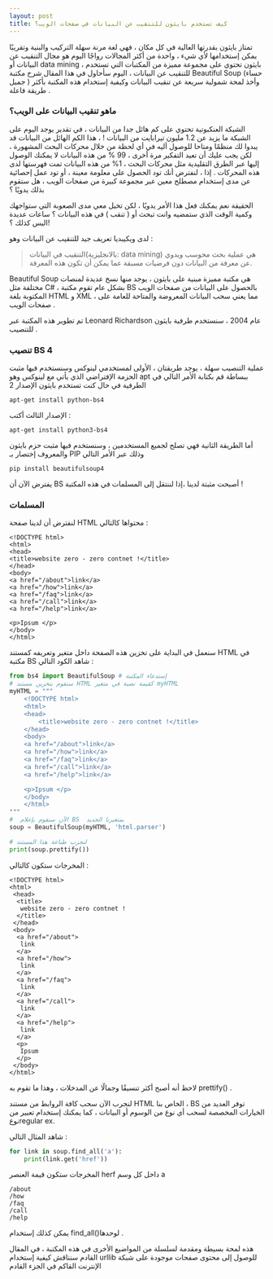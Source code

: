 ```yaml
---
layout: post
title: كيف تستخدم بايثون للتنقيب عن البيانات في صفحات الويب؟
---
```


تمتاز بايثون بقدرتها العالية في كل مكان ، فهي لغة مرنة سهلة التركيب والبنية وتقريبًا يمكن إستخدامها لأي شيء ، واحدة من أكثر المجالات رواجًا اليوم هو مجال التنقيب عن البيانات أو data mining  ، بايثون تحتوي على مجموعة مميزة من المكتبات التي تستخدم للتنقيب عن البيانات ، اليوم سأحاول في هذا المقال شرح مكتبة Beautiful Soup (حساء جميل )  وأخذ لمحة شمولية سريعة عن تنقيب البيانات وكيفية إستخدام هذه المكتبة بأكثر طريقة فاعلة .

### ماهو تنقيب البيانات على الويب؟
الشبكة العنكبوتية تحتوي على كم هائل جدا من  البيانات ، في تقدير يوجد اليوم على الشبكة ما يزيد عن 1.2 مليون تيرابايت من البيانات ! ، هذا الكم الهائل من البيانات قد يبدوا لك منظمًا ومتاحا للوصول أليه في أي لحظة من خلال محركات البحث المشهورة ، لكن يجب عليك أن تعيد التفكير مرة أخرى ، 99 % من هذه البيانات لا يمكنك الوصول إليها عبر الطرق التقليدية مثل محركات البحث  ، 1% من هذه البيانات تمت فهرستها لدى هذه المحركات .
إذا ، لنفترض أنك تود الحصول على معلومة معينة ، أو تود عمل إحصائية عن مدى إستخدام مصطلح معين عبر مجموعة كبيرة من صفحات الويب ، هل ستقوم بذلك يدويًا ؟

الحقيقة نعم يمكنك فعل هذا اﻷمر يدويًا  ، لكن تخيل معي مدى الصعوبة التي ستواجهك وكمية الوقت الذي ستمضيه وانت تبحث أو ( تنقب )  في هذه البيانات ؟ ساعات عديدة اليس كذلك ؟!

لدى ويكيبديا تعريف جيد للتنقيب عن البيانات وهو :
 >التنقيب في البيانات(بالانجليزية: data mining) هي عملية بحث محوسب ويدوي عن معرفة من البيانات دون فرضيات مسبقة عما يمكن أن تكون هذه المعرفة.
 
 Beautiful Soup هي مكتبة مميزة مبنية على بايثون ، يوجد منها نسخ عديدة لمنصات مختلفة مثل C#  ، بشكل عام تقوم مكتبة BS  بالحصول على البيانات من صفحات الويب المكتوبة بلغة HTML  و XML  ، مما يعني سحب البيانات المعروضة والمتاحة للعامة على صفحات الويب .
 
 تم تطوير هذه المكتبة عبر Leonard Richardson عام 2004 ، سنستخدم طرفية بايثون للتنصيب  .
 
### تنصيب BS 4 
عملية التنصيب سهلة ، يوجد طريقتان ، اﻷولى لمستخدمي لينوكس وسنستخدم فيها مثبت الحزمة الإفتراضي الذي يأتي مع لينوكس  وهو apt 
ببساطة قم بكتابة اﻷمر التالي في الطرفية  في حال كنت تستخدم بايثون الإصدار 2
```
apt-get install python-bs4
```

الإصدار الثالث أكتب :

```
apt-get install python3-bs4
```
أما الطريقة الثانية فهي تصلح لجميع المستخدمين ، وسنستخدم فيها مثبت حزم بايثون والمعروف إختصار بـ PIP  وذلك عبر الأمر التالي 
```
pip install beautifulsoup4
```

يفترض الآن أن BS أصبحت مثبتة لدينا ،إذا لننتقل إلى المسلمات في هذه المكتبة  !

### المسلمات 
لنفترض أن لدينا صفحة HTML محتواها كالتالي :
```
<!DOCTYPE html>
<html>
<head>
<title>website zero - zero contnet !</title>
</head>
<body>
<a href="/about">link</a>
<a href="/how">link</a>
<a href="/faq">link</a>
<a href="/call">link</a>
<a href="/help">link</a>

<p>Ipsum </p>
</body>
</html>
```
سنعمل في البداية على تخزين هذه الصفحة داخل متغير وتعريفه كمستند HTML في مكتبة BS
شاهد الكود التالي :

```python
from bs4 import BeautifulSoup # إستدعاء المكتبة
# سنقوم بتخزين مستند HTML كقيمة نصية في متغير myHTML
myHTML = """
	<!DOCTYPE html>
	<html>
	<head>
		<title>website zero - zero contnet !</title>
	</head>
	<body>
	<a href="/about">link</a>
	<a href="/how">link</a>
	<a href="/faq">link</a>
	<a href="/call">link</a>
	<a href="/help">link</a>

	<p>Ipsum </p>
	</body>
	</html>
"""
#  الآن سنقوم بإعلام BS  بمتغيرنا الجديد 
soup = BeautifulSoup(myHTML, 'html.parser') 

# لنجرب طباعة هذا المستند
print(soup.prettify())

```
المخرجات ستكون كالتالي :


```
<!DOCTYPE html>
<html>
 <head>
  <title>
   website zero - zero contnet !
  </title>
 </head>
 <body>
  <a href="/about">
   link
  </a>
  <a href="/how">
   link
  </a>
  <a href="/faq">
   link
  </a>
  <a href="/call">
   link
  </a>
  <a href="/help">
   link
  </a>
  <p>
   Ipsum
  </p>
 </body>
</html>

```
لاحظ أنه أصبح أكثر تنسيقًا وجمالًا عن المدخلات  ، وهذا ما تقوم به prettify() .

لنجرب الآن سحب كافة الروابط من مستند HTML الخاص بنا  ، BS  توفر العديد من الخيارات المخصصة لسحب أي نوع من الوسوم أو البيانات ، كما يمكنك إستخدام تعبير من نوعregular ex.  

شاهد المثال التالي  :
```python
for link in soup.find_all('a'):
    print(link.get('href'))
```

المخرجات ستكون قيمة العنصر herf داخل كل وسم a
```
/about
/how
/faq
/call
/help
```
يمكن كذلك إستخدام find_all()لوحدها .

هذه لمحة بسيطة ومقدمة لسلسلة من المواضيع الأخرى في هذه المكتبة  ، في المقال القادم سنناقش كيفية إستخدام urllib  للوصول إلى محتوى صفحات موجودة على  شبكة الإنترنت
القاكم في الجزء القادم
